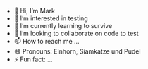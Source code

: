 - 👋 Hi, I’m Mark
- 👀 I’m interested in testing
- 🌱 I’m currently learning to survive
- 💞️ I’m looking to collaborate on code to test
- 📫 How to reach me ...
- 😄 Pronouns: Einhorn, Siamkatze und Pudel
- ⚡ Fun fact: ...

<!---
brueckner-ds/brueckner-ds is a ✨ special ✨ repository because its `README.md` (this file) appears on your GitHub profile.
You can click the Preview link to take a look at your changes.
--->
